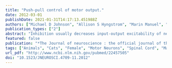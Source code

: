 ```yaml
---
title: "Push-pull control of motor output."
date: 2012-03-01
publishDate: 2021-01-31T14:17:13.451988Z
authors: ["Michael D Johnson", "Allison S Hyngstrom", "Marin Manuel", "C J Heckman"]
publication_types: ["2"]
abstract: "Inhibition usually decreases input-output excitability of neurons. If, however, inhibition is coupled to excitation in a push-pull fashion, where inhibition decreases as excitation increases, neuron excitability can be increased. Although the presence of push-pull organization has been demonstrated in single cells, its functional impact on neural processing depends on its effect on the system level. We studied push-pull in the motor output stage of the feline spinal cord, a system that allows independent control of inhibitory and excitatory components. Push-pull organization was clearly present in ankle extensor motoneurons, producing increased peak-to-peak modulation of synaptic currents. The effect at the system level was equally strong. Independent control of the inhibitory component showed that the stronger the background of inhibition, the greater the peak force production. This illustrates the paradox at the heart of push-pull organization: increased force output can be achieved by increasing background inhibition to provide greater disinhibition."
featured: false
publication: "*The Journal of neuroscience : the official journal of the Society for Neuroscience*"
tags: ["Animals", "Cats", "Female", "Motor Neurons", "Spinal Cord", "Male", "Neural Inhibition", "Membrane Potentials", "Muscle- Skeletal", "Synaptic Transmission"]
url_pdf: "http://www.ncbi.nlm.nih.gov/pubmed/22457505"
doi: "10.1523/JNEUROSCI.4709-11.2012"
---
```


